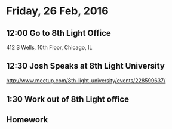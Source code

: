 Friday, 26 Feb, 2016
====================


12:00 Go to 8th Light Office
----------------------------

412 S Wells, 10th Floor, Chicago, IL


12:30 Josh Speaks at 8th Light University
-----------------------------------------

http://www.meetup.com/8th-light-university/events/228599637/


1:30 Work out of 8th Light office
---------------------------------



Homework
--------
